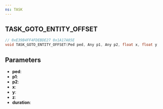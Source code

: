 ```yaml
---
ns: TASK
---
```

## TASK_GOTO_ENTITY_OFFSET

```c
// 0xE39B4FF4FDEBDE27 0x1A17A85E
void TASK_GOTO_ENTITY_OFFSET(Ped ped, Any p1, Any p2, float x, float y, float z, int duration);
```

## Parameters
* **ped**:
* **p1**:
* **p2**:
* **x**:
* **y**:
* **z**:
* **duration**:
